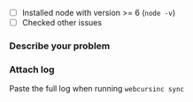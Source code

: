 - [ ] Installed node with version >= 6 (`node -v`)
- [ ] Checked other issues

### Describe your problem

### Attach log
Paste the full log when running `webcursinc sync`

